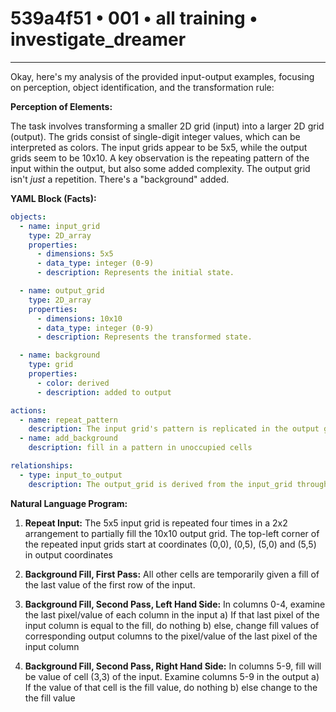 # 539a4f51 • 001 • all training • investigate_dreamer

---
Okay, here's my analysis of the provided input-output examples, focusing on perception, object identification, and the transformation rule:

**Perception of Elements:**

The task involves transforming a smaller 2D grid (input) into a larger 2D grid (output). The grids consist of single-digit integer values, which can be interpreted as colors. The input grids appear to be 5x5, while the output grids seem to be 10x10. A key observation is the repeating pattern of the input within the output, but also some added complexity. The output grid isn't *just* a repetition. There's a "background" added.

**YAML Block (Facts):**



```yaml
objects:
  - name: input_grid
    type: 2D_array
    properties:
      - dimensions: 5x5
      - data_type: integer (0-9)
      - description: Represents the initial state.

  - name: output_grid
    type: 2D_array
    properties:
      - dimensions: 10x10
      - data_type: integer (0-9)
      - description: Represents the transformed state.

  - name: background
    type: grid
    properties:
      - color: derived
      - description: added to output

actions:
  - name: repeat_pattern
    description: The input grid's pattern is replicated in the output grid.
  - name: add_background
    description: fill in a pattern in unoccupied cells

relationships:
  - type: input_to_output
    description: The output_grid is derived from the input_grid through a combination of pattern repetition and adding a background.

```



**Natural Language Program:**

1.  **Repeat Input:** The 5x5 input grid is repeated four times in a 2x2 arrangement to partially fill the 10x10 output grid. The top-left corner of the repeated input grids start at coordinates (0,0), (0,5), (5,0) and (5,5) in output coordinates

2. **Background Fill, First Pass:** All other cells are temporarily given a fill of the last value of the first row of the input.

3. **Background Fill, Second Pass, Left Hand Side:**
    In columns 0-4, examine the last pixel/value of each column in the input
    a) If that last pixel of the input column is equal to the fill, do nothing
    b) else, change fill values of corresponding output columns to the pixel/value of the last pixel of the input column

4. **Background Fill, Second Pass, Right Hand Side:**
    In columns 5-9, fill will be value of cell (3,3) of the input.
    Examine columns 5-9 in the output
    a) If the value of that cell is the fill value, do nothing
    b) else change to the the fill value


